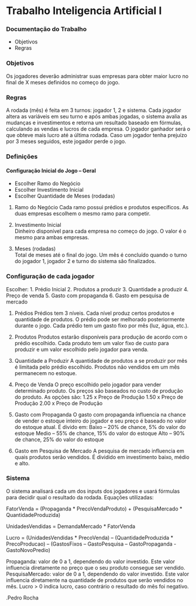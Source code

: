 # Trabalho Inteligencia Artificial I #

### Documentação do Trabalho ###

* Objetivos
* Regras

### Objetivos ###
Os jogadores deverão administrar suas empresas para obter maior lucro no final de X meses definidos no começo do jogo.

### Regras ###
A rodada (mês) é feita em 3 turnos: jogador 1, 2 e sistema. Cada jogador altera as variáveis em seu turno e após ambas jogadas, o sistema avalia as mudanças e investimentos e retorna um resultado baseado em fórmulas, calculando as vendas e lucros de cada empresa.
O jogador ganhador será o que obteve mais lucro até a última rodada. Caso um jogador tenha prejuízo por 3 meses seguidos, este jogador perde o jogo.

### Definições ###
#### Configuração Inicial do Jogo – Geral ####
- Escolher Ramo do Negócio
- Escolher Investimento Inicial
- Escolher Quantidade de Meses (rodadas)

 1. Ramo do Negócio 
Cada ramo possui prédios e produtos específicos. As duas empresas escolhem o mesmo ramo para competir.

 2. Investimento Inicial  
Dinheiro disponível para cada empresa no começo do jogo. O valor é o mesmo para ambas empresas.

 3. Meses (rodadas)  
Total de meses até o final do jogo. Um mês é concluído quando o turno do jogador 1, jogador 2 e turno do sistema são finalizados.

### Configuração de cada jogador ###
Escolher:
	1. Prédio Inicial
	2. Produtos a produzir
	3. Quantidade a produzir
	4. Preço de venda
	5. Gasto com propaganda
	6. Gasto em pesquisa de mercado

 1. Prédios 
Prédios tem 3 níveis. Cada nível produz certos produtos e quantidade de produtos. O prédio pode ser melhorado posteriormente durante o jogo. Cada prédio tem um gasto fixo por mês (luz, água, etc.).
 
 2. Produtos 
Produtos estarão disponíveis para produção de acordo com o prédio escolhido. Cada produto tem um valor fixo de custo para produzir e um valor escolhido pelo jogador para venda. 

 3. Quantidade a Produzir 
A quantidade de produtos a se produzir por mês é limitada pelo prédio escolhido. Produtos não vendidos em um mês permanecem no estoque.

 4. Preço de Venda 
O preço escolhido pelo jogador para vender determinado produto. Os preços são baseados no custo de produção do produto. As opções são:
1.25 x Preço de Produção
1.50 x Preço de Produção
2.00 x Preço de Produção

 5. Gasto com Propaganda 
O gasto com propaganda influencia na chance de vender o estoque inteiro do jogador e seu preço é baseado no valor do estoque atual. É divido em:
Baixo – 20% de chance, 5% do valor do estoque
Medio – 55% de chance, 15% do valor do estoque
Alto – 90% de chance, 25% do valor do estoque

 6. Gasto em Pesquisa de Mercado 
A pesquisa de mercado influencia em quais produtos serão vendidos. É dividido em investimento baixo, médio e alto.

### Sistema ###
O sistema analisará cada um dos inputs dos jogadores e usará fórmulas para decidir qual o resultado da rodada. 
Equações utilizadas:

FatorVenda = (Propaganda * PrecoVendaProduto) + (PesquisaMercado * QuantidadeProduzida)

UnidadesVendidas = DemandaMercado * FatorVenda

Lucro = (UnidadesVendidas * PrecoVenda) – (QuantidadeProduzida * PrecoProducao) – (GastosFixos – GastoPesquisa – GastoPropaganda - GastoNovoPredio)

Propaganda: valor de 0 a 1, dependendo do valor investido. Este valor influencia diretamente no preço que o seu produto consegue ser vendido.
PesquisaMercado: valor de 0 a 1, dependendo do valor investido. Este valor influencia diretamente na quantidade de produtos que serão vendidos no mês.
Lucro > 0 indica lucro, caso contrário o resultado do mês foi negativo.

.Pedro Rocha
